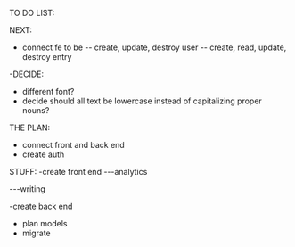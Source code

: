 TO DO LIST:

NEXT:
- connect fe to be
-- create, update, destroy user
-- create, read, update, destroy entry



-DECIDE:
- different font?
- decide should all text be lowercase instead of capitalizing proper nouns?

THE PLAN:
- connect front and back end
- create auth

STUFF:
-create front end
---analytics

---writing


-create back end
+ plan models
+ migrate

